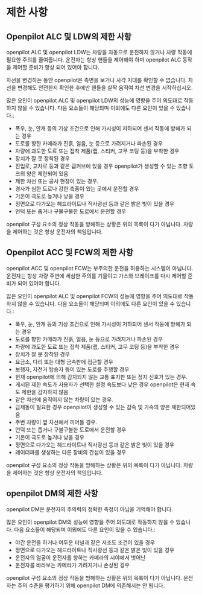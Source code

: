 # 제한 사항
## Openpilot ALC 및 LDW의 제한 사항

openpilot ALC 및 openpilot LDW는 차량을 자동으로 운전하지 않거나 차량 작동에 필요한 주의를 줄여줍니다. 운전자는 항상 핸들을 제어해야 하며 openpilot ALC 동작을 제어할 준비가 항상 되어 있어야 합니다.

차선을 변경하는 동안 openpilot은 측면을 보거나 사각 지대를 확인할 수 없습니다. 차선을 변경해도 안전한지 확인한 후에만 핸들을 살짝 움직여 차선 변경을 시작하십시오.

많은 요인이 openpilot ALC 및 openpilot LDW의 성능에 영향을 주어 의도대로 작동하지 않을 수 있습니다. 다음 요소들이 해당되며 이외에도 다른 요인이 있을 수 있습니다.:

* 폭우, 눈, 안개 등의 기상 조건으로 인해 가시성이 저하되어 센서 작동에 방해가 되는 경우
* 도로를 향한 카메라가 진흙, 얼음, 눈 등으로 가려지거나 파손된 경우
* 차량에 과도한 도료 또는 접착 제품(랩, 스티커, 고무 코팅 등)을 부착한 경우
* 장치가 잘 못 장착된 경우
* 진입로, 교차로 등과 같은 급커브에 있을 경우 openpilot가 생성할 수 있는 조향 토크의 양은 제한되어 있음
* 제한 차선 또는 공사 현장이 있는 경우.
* 경사가 심한 도로나 강한 측풍이 있는 곳에서 운전할 경우
* 기온이 극도로 높거나 낮을 경우
* 정면으로 다가오는 헤드라이트나 직사광선 등과 같은 밝은 빛이 있을 경우
* 언덕 또는 좁거나 구불구불한 도로에서 운전할 경우

openpilot 구성 요소의 정상 작동을 방해하는 상황은 위의 목록이 다가 아닙니다. 차량을 제어하는 것은 항상 운전자의 책임입니다.

## Openpilot ACC 및 FCW의 제한 사항

openpilot ACC 및 openpilot FCW는 부주의한 운전을 허용하는 시스템이 아닙니다. 운전자는 항상 차량 주변에 세심한 주의를 기울이고 가스와 브레이크를 다시 제어할 준비가 되어 있어야 합니다.

많은 요인이 openpilot ALC 및 openpilot FCW의 성능에 영향을 주어 의도대로 작동하지 않을 수 있습니다. 다음 요소들이 해당되며 이외에도 다른 요인이 있을 수 있습니다.:

* 폭우, 눈, 안개 등의 기상 조건으로 인해 가시성이 저하되어 센서 작동에 방해가 되는 경우
* 도로를 향한 카메라가 진흙, 얼음, 눈 등으로 가려지거나 파손된 경우
* 차량에 과도한 도료 또는 접착 제품(랩, 스티커, 고무 코팅 등)을 부착한 경우
* 장치가 잘 못 장착된 경우
* 요금소, 다리 또는 대형 금속판에 접근할 경우
* 보행자, 자전거 탑승자 등이 있는 도로를 주행할 경우
* 현재 openpilot에 의해 감지되지 않는 교통 표지판 또는 정지 신호가 있는 경우.
* 게시된 제한 속도가 사용자가 선택한 설정 속도보다 낮은 경우 openpilot은 현재 속도 제한을 감지하지 않음
* 같은 차선에 움직이지 않는 차량이 있는 경우.
* 급제동이 필요한 경우 openpilot이 생성할 수 있는 감속 및 가속의 양은 제한되어있음
* 주변 차량이 옆 차선에서 끼어들 경우.
* 언덕 또는 좁거나 구불구불한 도로에서 운전할 경우
* 기온이 극도로 높거나 낮을 경우
* 정면으로 다가오는 헤드라이트나 직사광선 등과 같은 밝은 빛이 있을 경우
* 레이더파를 생성하는 다른 장비의 간섭이 있을 경우

openpilot 구성 요소의 정상 작동을 방해하는 상황은 위의 목록이 다가 아닙니다. 차량을 제어하는 것은 항상 운전자의 책임입니다.

## openpilot DM의 제한 사항

openpilot DM은 운전자의 주의력의 정확한 측정이 아님을 기억해야 합니다.

많은 요인이 openpilot DM의 성능에 영향을 주어 의도대로 작동하지 않을 수 있습니다. 다음 요소들이 해당되며 이외에도 다른 요인이 있을 수 있습니다.:

* 야간 운전을 하거나 어두운 터널과 같은 저조도 조건이 있을 경우
* 정면으로 다가오는 헤드라이트나 직사광선 등과 같은 밝은 빛이 있을 경우
* 운전자의 얼굴이 운전자를 향하는 카메라의 시야에서 벗어난 
* 운전자를 바라보는 카메라가 가려지거나 손상된 경우

openpilot 구성 요소의 정상 작동을 방해하는 상황은 위의 목록이 다가 아닙니다. 운전자는 주의 수준을 평가하기 위해 openpilot DM에 의존해서는 안 됩니다.

